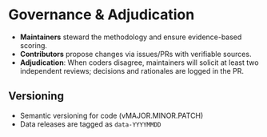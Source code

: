 
# Governance & Adjudication

- **Maintainers** steward the methodology and ensure evidence-based scoring.
- **Contributors** propose changes via issues/PRs with verifiable sources.
- **Adjudication**: When coders disagree, maintainers will solicit at least two independent reviews; decisions and rationales are logged in the PR.

## Versioning

- Semantic versioning for code (vMAJOR.MINOR.PATCH)
- Data releases are tagged as `data-YYYYMMDD`
